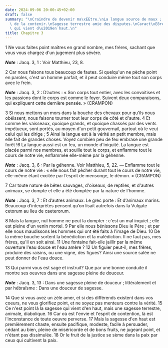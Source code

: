 ```yaml
---
date: 2024-09-06 20:00:45+02:00
draft: false
summary: "\nCraindre de devenir ma\xEEtre.\nLa langue source de maux ; difficult\xE9\
  \ de la contenir.\nSagesse terrestre amie des disputes.\nCaract\xE8re de la sagesse\
  \ qui vient d\u2019en haut.\n"
title: Chapitre 3
---
```





1 Ne vous faites point maîtres en grand nombre, mes frères, sachant que vous vous chargez d'un jugement plus sévère.

***Note*** :  Jacq. 3, 1 : Voir Matthieu, 23, 8.

2 Car nous faisons tous beaucoup de fautes. Si quelqu'un ne pèche point en paroles, c'est un homme parfait, et il peut conduire même tout son corps avec le frein.

***Note*** :  Jacq. 3, 2 : D’autres : « Son corps tout entier, avec les convoitises et les passions dont le corps est comme le foyer. Suivent deux comparaisons, qui expliquent cette dernière pensée. » (CRAMPON)

3 Si nous mettons un mors dans la bouche des chevaux pour qu'ils nous obéissent, nous faisons tourner tout leur corps de côté et d'autre. 4 Et comme les vaisseaux, quoique grands, et quoique chassés par des vents impétueux, sont portés, au moyen d'un petit gouvernail, partout où le veut celui qui les dirige ; 5 Ainsi la langue est à la vérité an petit membre, mais elle fait de grandes choses. Voyez combien peu de feu embrase une grande forêt !6 La langue aussi est un feu, un monde d'iniquité. La langue est placée parmi nos membres, et souille tout le corps, et enflamme tout le cours de notre vie, enflammée elle-même par la géhenne.

***Note*** :  Jacq. 3, 6 : Par la géhenne. Voir Matthieu, 5, 22. ― Enflamme tout le cours de notre vie : « elle nous fait pêcher durant tout le cours de notre vie, elle-même étant excitée par l’esprit de mensonge, le démon. » (CRAMPON)

7 Car toute nature de bêtes sauvages, d'oiseaux, de reptiles, et d'autres animaux, se dompte et elle a été domptée par la nature de l'homme.

***Note*** :  Jacq. 3, 7 : Et d’autres animaux. Le grec porte : Et d’animaux marins. Beaucoup d’interprètes pensent qu’on lisait autrefois dans la Vulgate cetorum au lieu de caeterorum.

8 Mais la langue, nul homme ne peut la dompter : c'est un mal inquiet ; elle est pleine d'un venin mortel. 9 Par elle nous bénissons Dieu le Père ; et par elle nous maudissons les hommes qui ont été faits à l'image de Dieu. 10 De la même bouche sortent la bénédiction et la malédiction. Il ne faut pas, mes frères, qu'il en soit ainsi. 11 Une fontaine fait-elle jaillir par la même ouverture l'eau douce et l'eau amère ? 12 Un figuier peut-il, mes frères, produire des raisins, ou une vigne, des figues? Ainsi une source salée ne peut donner de l'eau douce.


13 Qui parmi vous est sage et instruit? Que par une bonne conduite il montre ses oeuvres dans une sagesse pleine de douceur.

***Note*** :  Jacq. 3, 13 : Dans une sagesse pleine de douceur ; littéralement et par hébraïsme : Dans une douceur de sagesse.

14 Que si vous avez un zèle amer, et si des différends existent dans vos coeurs, ne vous glorifiez point, et ne soyez pas menteurs contre la vérité. 15 Ce n'est point là la sagesse qui vient d'en haut, mais une sagesse terrestre, animale, diabolique. 16 Car où est l'envie et l'esprit de contention, là est l'inconstance de toute oeuvre perverse. 17 Mais la sagesse d'en haut est premièrement chaste, ensuite pacifique, modeste, facile à persuader, cédant au bien, pleine de miséricorde et de bons fruits, ne jugeant point, et n'étant pas dissimulée. 18 Or le fruit de la justice se sème dans la paix par ceux qui cultivent la paix.

